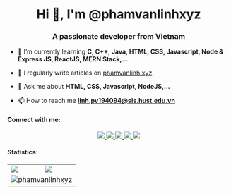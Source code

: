 <h1 align="center">Hi 👋, I'm @phamvanlinhxyz</h1>
<h3 align="center">A passionate developer from Vietnam</h3>

- 🌱 I’m currently learning **C, C++, Java, HTML, CSS, Javascript, Node & Express JS, ReactJS, MERN Stack,...**

- 📝 I regularly write articles on [phamvanlinh.xyz](phamvanlinh.xyz)

- 💬 Ask me about **HTML, CSS, Javascript, NodeJS,...**

- 📫 How to reach me **linh.pv194094@sis.hust.edu.vn**

<!-- Connect -->
<h4 align="left">Connect with me:</h4>
<div align="center">
  <a href="https://www.phamvanlinh.xyz/" target="blank">
    <img src="https://imgur.com/VsCxZ19.png" />
  </a>
  <a href="https://fb.com/hnilnavmahp.ku" target="blank">
    <img src="https://imgur.com/ehbjVmk.png"/>
  </a>
  <a href="https://www.youtube.com/channel/UC-Z59yzV_qBjX0KbsweFiTQ" target="blank">
    <img src="https://imgur.com/POB6Gvg.png"/>
  </a>
  <a href="https://instagram.com/vanlinh.11" target="blank">
   <img src="https://img.icons8.com/bubbles/100/000000/instagram-new--v1.png"/>
  </a>
  <a href="mailto:phamvanlinh1151@gmail.com" target="top">
    <img src="https://imgur.com/g7hjSy6.png"/>
  </a>
</div>

<h4>Statistics:</h4>
<table>
    <tr>
        <td>
            <img align="center" src="https://github-readme-stats.vercel.app/api?username=phamvanlinhxyz&show_icons=true&title_color=3bd354&icon_color=3bd354" />
        </td>
        <td>
            <img align="center" src="https://github-readme-streak-stats.herokuapp.com?user=phamvanlinhxyz&theme=github-light&date_format=M%20j%5B%2C%20Y%5D" />
        </td>
    </tr>
    <tr>
        <td colspan="2"><img align="center" src="https://activity-graph.herokuapp.com/graph?username=phamvanlinhxyz&theme=github-light&area=true&area_color=3bd354" alt="phamvanlinhxyz" /></td>
    </tr>
</table>

<!---
phamvanlinhxyz/phamvanlinhxyz is a ✨ special ✨ repository because its `README.md` (this file) appears on your GitHub profile.
You can click the Preview link to take a look at your changes.
--->
